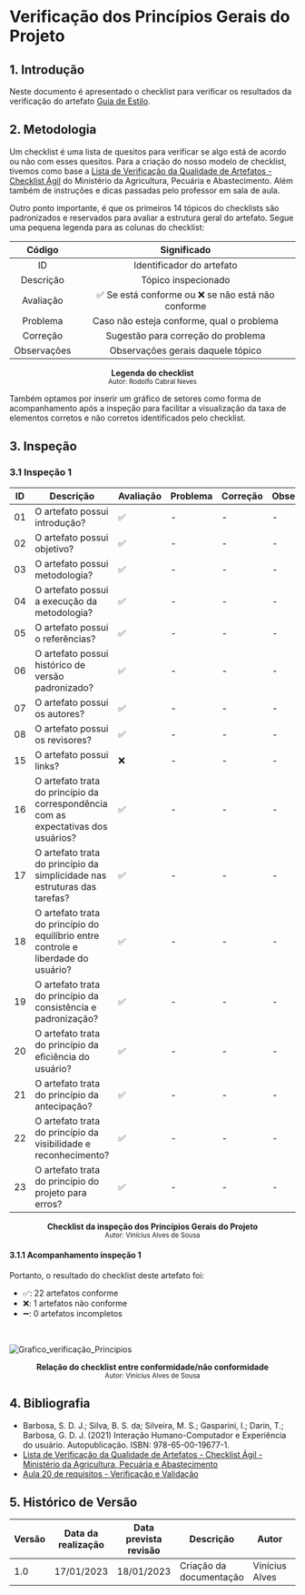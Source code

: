 # Verificação dos Princípios Gerais do Projeto

## 1. Introdução

Neste documento é apresentado o checklist para verificar os resultados da verificação do artefato [Guia de Estilo](https://interacao-humano-computador.github.io/2022.2-Aprender3/analise_de_requisitos/principios_gerais/).

## 2. Metodologia 

Um checklist é uma lista de quesitos para verificar se algo está de acordo ou não com esses quesitos. Para a criação do nosso modelo de checklist, tivemos como base a [Lista de Verificação da Qualidade de Artefatos - Checklist Ágil](https://www.gov.br/agricultura/pt-br/pregao-eletronico-no-05-2018/diretrizes/lista-de-verificacao-da-qualidade-de-artefatos-checklist-agil.xls/view) do Ministério da Agricultura, Pecuária e Abastecimento. Além também de instruções e dicas passadas pelo professor em sala de aula.

Outro ponto importante, é que os primeiros 14 tópicos do checklists são padronizados e reservados para avaliar a estrutura geral do artefato. Segue uma pequena legenda para as colunas do checklist:

| Código | Significado |
|:--:|:-------------------------:|
| ID | Identificador do artefato |
| Descrição | Tópico inspecionado |
| Avaliação | ✅ Se está conforme ou ❌ se não está não conforme |
| Problema | Caso não esteja conforme, qual o problema |
| Correção | Sugestão para correção do problema |
| Observações | Observações gerais daquele tópico |

<figcaption align='center'>
    <b>Legenda do checklist</b>
        <br><small>Autor: Rodolfo Cabral Neves</small>
</figcaption> 

Também optamos por inserir um gráfico de setores como forma de acompanhamento após a inspeção para facilitar a visualização da taxa de elementos corretos e não corretos identificados pelo checklist.

## 3. Inspeção

### 3.1 Inspeção 1

| ID | Descrição | Avaliação | Problema | Correção | Observações |
|----|-----------|-----------|----------|----------|-------------|
| 01 | O artefato possui introdução? | ✅ | - | - | - |
| 02 | O artefato possui objetivo? | ✅ | - | - | - |
| 03 | O artefato possui metodologia? | ✅ | - | - | - |
| 04 | O artefato possui a execução da metodologia? | ✅ | - | - | - |
| 05 | O artefato possui o referências? | ✅ | - | - | - |
| 06 | O artefato possui histórico de versão padronizado? | ✅ | - | - | - |
| 07 | O artefato possui os autores? | ✅ | - | - | - |
| 08 | O artefato possui os revisores? | ✅ | - | - | - |
| 15 | O artefato possui links? | ❌ | - | - | - |
| 16 | O artefato trata do princípio da correspondência com as expectativas dos usuários? | ✅ | - | - | - |
| 17 | O artefato trata do princípio da simplicidade nas estruturas das tarefas? | ✅ | - | - | - |
| 18 | O artefato trata do princípio do equilíbrio entre controle e liberdade do usuário? | ✅ | - | - | - |
| 19 | O artefato trata do princípio da consistência e padronização? | ✅ | - | - | - |
| 20 | O artefato trata do princípio da eﬁciência do usuário? | ✅ | - | - | - |
| 21 | O artefato trata do princípio da antecipação? | ✅ | - | - | - |
| 22 | O artefato trata do princípio da visibilidade e reconhecimento? | ✅ | - | - | - |
| 23 | O artefato trata do princípio do projeto para erros? | ✅ | - | - | - |

<figcaption align='center'>
    <b>Checklist da inspeção dos Princípios Gerais do Projeto</b>
        <br><small>Autor: Vinícius Alves de Sousa</small>
</figcaption> 

#### 3.1.1 Acompanhamento inspeção 1

Portanto, o resultado do checklist deste artefato foi:

  - ✅: 22 artefatos conforme
  - ❌: 1 artefatos não conforme
  - ➖: 0 artefatos incompletos


<br>

![Grafico_verificação_Principios](https://user-images.githubusercontent.com/77307847/213335339-23fe0177-80a3-4e13-812f-8c8960aedbdc.png)
<figcaption align='center'>
    <b>Relação do checklist entre conformidade/não conformidade</b>
        <br><small>Autor: Vinícius Alves de Sousa</small>
</figcaption> 

## 4. Bibliografia
- Barbosa, S. D. J.; Silva, B. S. da; Silveira, M. S.; Gasparini, I.; Darin, T.; Barbosa, G. D. J. (2021) Interação Humano-Computador e Experiência do usuário. Autopublicação. ISBN: 978-65-00-19677-1.
- [Lista de Verificação da Qualidade de Artefatos - Checklist Ágil - Ministério da Agricultura, Pecuária e Abastecimento](https://www.gov.br/agricultura/pt-br/pregao-eletronico-no-05-2018/diretrizes/lista-de-verificacao-da-qualidade-de-artefatos-checklist-agil.xls/view) <div id="ExemploChecklist" />
- [Aula 20 de requisitos - Verificação e Validação](https://aprender3.unb.br/pluginfile.php/2307566/mod_resource/content/2/Requisitos%20-%20Aula%20023.pdf)

## 5. Histórico de Versão

| Versão | Data da realização | Data prevista revisão | Descrição | Autor | Revisor |
|--------|------|------|-----------|-------|---------|
| 1.0    | 17/01/2023 | 18/01/2023 | Criação da documentação | Vinícius Alves | Rodolfo |
